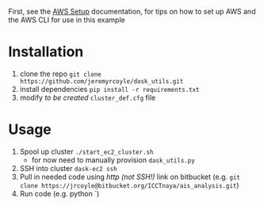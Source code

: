 First, see the [AWS Setup](aws_setup.md) documentation, for tips on how to set up AWS and the AWS CLI for use in this example

# Installation
1. clone the repo `git clone https://github.com/jeremyrcoyle/dask_utils.git`
2. install dependencies `pip install -r requirements.txt`
3. modify *to be created* `cluster_def.cfg` file


# Usage
1. Spool up cluster `./start_ec2_cluster.sh`
	* for now need to manually provision `dask_utils.py`
2. SSH into cluster `dask-ec2 ssh`
3. Pull in needed code using *http (not SSH!)* link on bitbucket (e.g. `git clone https://jrcoyle@bitbucket.org/ICCTnaya/ais_analysis.git`) 
4. Run code (e.g. python `)